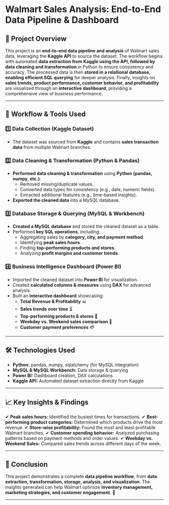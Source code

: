 # **Walmart Sales Analysis: End-to-End Data Pipeline & Dashboard**

## **📌 Project Overview**

This project is an **end-to-end data pipeline and analysis** of Walmart sales data, leveraging the **Kaggle API** to source the dataset. The workflow begins with automated **data extraction from Kaggle using the API, followed by data cleaning and transformation** in Python to ensure consistency and accuracy. The processed data is then **stored in a relational database, enabling efficient SQL querying** for deeper analysis. Finally, insights on **sales trends, product performance, customer behavior, and profitability** are visualized through an **interactive dashboard**, providing a comprehensive view of business performance.

---

## **📂 Workflow & Tools Used**

### **1️⃣ Data Collection (Kaggle Dataset)**
- The dataset was sourced from **Kaggle** and contains **sales transaction data** from multiple Walmart branches.

### **2️⃣ Data Cleaning & Transformation (Python & Pandas)**
- **Performed data cleaning & transformation** using **Python (pandas, numpy, etc.)**:
  - Removed missing/duplicate values.
  - Converted data types for consistency (e.g., date, numeric fields).
  - Extracted additional features (e.g., time-based insights).
- **Exported the cleaned data** into a MySQL database.

### **3️⃣ Database Storage & Querying (MySQL & Workbench)**
- **Created a MySQL database** and stored the cleaned dataset as a table.
- Performed **key SQL operations**, including:
  - Aggregating sales by **category, city, and payment method**.
  - Identifying **peak sales hours**.
  - Finding **top-performing products and stores**.
  - Analyzing **profit margins and customer trends**.

### **4️⃣ Business Intelligence Dashboard (Power BI)**
- Imported the cleaned dataset into **Power BI** for visualization.
- Created **calculated columns & measures** using **DAX** for advanced analysis.
- Built an **interactive dashboard** showcasing:
  - **Total Revenue & Profitability** 📊
  - **Sales trends over time** ⏳
  - **Top-performing products & stores** 🏪
  - **Weekday vs. Weekend sales comparison** 📅
  - **Customer payment preferences** 💳

---

## **🛠️ Technologies Used**
- **Python:** pandas, numpy, sqlalchemy (for MySQL integration)
- **MySQL & MySQL Workbench:** Data storage & querying
- **Power BI:** Dashboard creation, DAX calculations
- **Kaggle API:** Automated dataset extraction directly from Kaggle

---

## **📈 Key Insights & Findings**
✔ **Peak sales hours:** Identified the busiest times for transactions.
✔ **Best-performing product categories:** Determined which products drive the most revenue.
✔ **Store-wise profitability:** Found the most and least profitable Walmart branches.
✔ **Customer spending behavior:** Analyzed purchasing patterns based on payment methods and order values.
✔ **Weekday vs. Weekend Sales:** Compared sales trends across different days of the week.

---

## **📢 Conclusion**
This project demonstrates a complete **data pipeline workflow**, from **data extraction, transformation, storage, analysis, and visualization**. The insights generated can help Walmart optimize **inventory management, marketing strategies, and customer engagement**. 🚀

---


